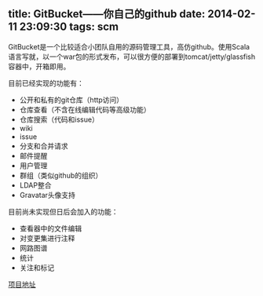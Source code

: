 title: GitBucket——你自己的github
date: 2014-02-11 23:09:30
tags: scm
---

GitBucket是一个比较适合小团队自用的源码管理工具，高仿github。使用Scala语言写就，以一个war包的形式发布，可以很方便的部署到tomcat/jetty/glassfish容器中，开箱即用。

目前已经实现的功能有：

* 公开和私有的git仓库（http访问）
* 仓库查看（不含在线编辑代码等高级功能）
* 仓库搜索（代码和issue）
* wiki
* issue
* 分支和合并请求
* 邮件提醒
* 用户管理
* 群组（类似github的组织）
* LDAP整合
* Gravatar头像支持

目前尚未实现但日后会加入的功能：

* 查看器中的文件编辑
* 对变更集进行注释
* 网路图谱
* 统计
* 关注和标记

[项目地址](https://github.com/takezoe/gitbucket)
